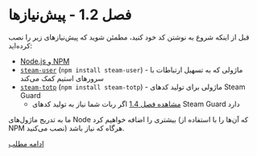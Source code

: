 # فصل 1.2 - پیش‌نیازها

قبل از اینکه شروع به نوشتن کد خود کنید، مطمئن شوید که پیش‌نیازهای زیر را نصب کرده‌اید:

- [Node.js و NPM](https://nodejs.org/en/)
- [`steam-user`](https://www.npmjs.com/package/steam-user) (`npm install steam-user`) - ماژولی که به تسهیل ارتباطات با سرورهای استیم کمک می‌کند
- [`steam-totp`](https://www.npmjs.com/package/steam-totp) (`npm install steam-totp`) - ماژولی برای تولید کدهای Steam Guard  
  - [مشاهده فصل 1.4](../Chapter%201.4%20-%20TOTP#chapter-14) اگر ربات شما نیاز به تولید کدهای Steam Guard دارد

ما به تدریج ماژول‌های Node بیشتری را اضافه خواهیم کرد (که آن‌ها را با استفاده از NPM نصب می‌کنید) هرگاه که نیاز باشد.

[ادامه مطلب](../Chapter%201.3%20-%20Starting%20to%20Code)
